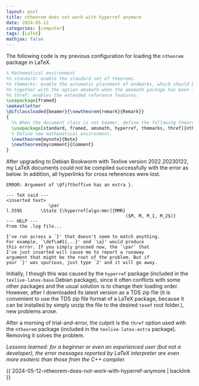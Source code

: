 ```yaml
---
layout: post
title: ntheorem does not work with hyperref anymore
date: 2024-05-12
categories: [computer]
tags: [LaTeX]
mathjax: false
---
```


The following code is my previous configuration for loading the `ntheorem` package in LaTeX.

```latex
% Mathematical environment
%% standard: enable the standard set of theorems.
%% thmmarks: enable the automatic placement of endmarks, which should be used
%% together with the option amsmath when the amsmath package has been loaded.
%% thref: enables the extended reference features.
\usepackage{framed}
\makeatletter
\@ifclassloaded{beamer}{\newtheorem{remark}{Remark}}
{
  %% When the document class is not beamer, define the following theorem environments.
  \usepackage[standard, framed, amsmath, hyperref, thmmarks, thref]{ntheorem}
  % Define new mathematical environment.
  \newtheorem{mynote}{Note}
  \newtheorem{mycomment}{Comment}
}
```

After upgrading to Debian Bookworm with Texlive version 2022.20230122, my LaTeX documents could not be compiled successfully with the error as below. In addition, all hyperlinks for cross references were lost.

```text
ERROR: Argument of \@fifthoffive has an extra }.

--- TeX said ---
<inserted text> 
                \par 
l.5595       \State {\hyperref[algo:mmr]{MMR}
                                             ($M, M, M_1, M_2$)}
--- HELP ---
From the .log file...

I've run across a `}' that doesn't seem to match anything.
For example, `\def\a#1{...}' and `\a}' would produce
this error. If you simply proceed now, the `\par' that
I've just inserted will cause me to report a runaway
argument that might be the root of the problem. But if
your `}' was spurious, just type `2' and it will go away.
```

Initially, I though this was caused by the `hyperref` package (included in the `texlive-latex-base` Debian package), since it often conflicts with some other packages and the usual solution is to change their loading order. However, after I downloaded its latest version as a TDS zip file (it is convenient to use the TDS zip file format of a LaTeX package, because it can be installed by simply unzip the file to the desired `texmf` root folder.), new problems arose.

After a morning of trial-and-error, the culprit is the `thref` option used with the `ntheorem` package (included in the `texlive-latex-extra` package). Removing it solves the problem.

*Lessons learned: for a beginner or even an experienced user (but not a developer), the error messages reported by LaTeX interpreter are even more esoteric than those from the C++ compiler.*

{{ 2024-05-12-ntheorem-does-not-work-with-hyperref-anymore | backlink }}
